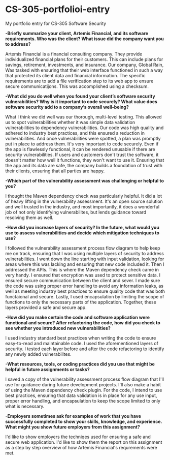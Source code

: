 # CS-305-portfolioi-entry
My portfolio entry for CS-305 Software Security

<b>-Briefly summarize your client, Artemis Financial, and its software requirements. Who was the client? What issue did the company want you to address?</b>

Artemis Financial is a financial consulting company. They provide individualized financial plans for their customers. This can include plans for savings, retirement, investments, and insurance. Our company, Global Rain, Was tasked with ensuring that their web interface functioned in such a way that protected its client data and financial information. The specific requirements are to add a file verification step to its web app to ensure secure communicatijons. This was accomplished using a checksum.

<b>-What did you do well when you found your client’s software security vulnerabilities? Why is it important to code securely? What value does software security add to a company’s overall well-being?</b>

What I think we did well was our thorough, multi-level testing. This allowed us to spot vulnerabilities whether it was simple data validation vulnerabilities to dependency vulnerabilities. Our code was high quality and adhered to industry best practices, and this ensured a reduction in vulnerabilities. And once vulnerabilities were spotted, a plan was promptly put in place to address them. It's very important to code securely. Even if the app is flawlessly functional, it can be rendered unusable if there are security vulnerabilities. If users and customers don't trust the software, it doesn't matter how well it functions, they won't want to use it. Ensuring that the app and its data are safe, the company builds a foundation of trust with their clients, ensuring that all parties are happy.

<b>-Which part of the vulnerability assessment was challenging or helpful to you?</b>

I thought the Maven dependency check was particularly helpful. It did a lot of heavy lifting in the vulnerability assessment. It's an open source solution and well trusted in the industry, and most importantly, it does a wonderful job of not only identifying vulnerabilites, but lends guidance toward resolving them as well.

<b>-How did you increase layers of security? In the future, what would you use to assess vulnerabilities and decide which mitigation techniques to use?</b>

I followed the vulnerability assessment process flow diagram to help keep me on track, ensuring that I was using multiple layers of security to address vulnerabilities. I went down the line starting with input validation, looking for areas where this was lacking and ensuring that new code included it. Then I addressed the APIs. This is where the Maven dependency check came in very handy. I ensured that encryption was used to protect sensitive data. I ensured secure communication between the client and sever. I made sure the code was using proper error handling to avoid any information leaks, as well as meeting industry best practices to ensure quality code that was both functaional and secure. Lastly, I used encapsulation by limiting the scope of functions to only the necessary parts of the application. Together, these layers provided a safe and secure app.

<b>-How did you make certain the code and software application were functional and secure? After refactoring the code, how did you check to see whether you introduced new vulnerabilities?</b>

I used industry standard best practices when writing the code to ensure easy-to-read and maintainable code. I used the aforementioned layers of security. I tested each layer before and after the code refactoring to identify any newly added vulnerabilites.

<b>-What resources, tools, or coding practices did you use that might be helpful in future assignments or tasks?</b>

I saved a copy of the vulnerability assessment process flow diagram that I'll use for guidance during future development projects. I'll also make a habit of using the Maven dependency check plugin. For the code, I intend to use best practices, ensuring that data validation is in place for any use input, proper error handling, and encapsulation to keep the scope limited to only what is necessary.

<b>-Employers sometimes ask for examples of work that you have successfully completed to show your skills, knowledge, and experience. What might you show future employers from this assignment?</b>

I'd like to show employers the techniqes used for ensuring a safe and secure web application. I'd like to show them the report on this assignment as a step by step overview of how Artemis Financial's requrements were met.

